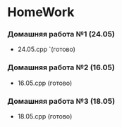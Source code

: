 # HomeWork
### Домашняя работа №1 (24.05)
- 24.05.cpp `(готово)

### Домашняя работа №2 (16.05)
- 16.05.cpp (готово)

### Домашняя работа №3 (18.05)
- 18.05.cpp (готово)
